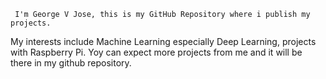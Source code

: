 	 I'm George V Jose, this is my GitHub Repository where i publish my projects. 
 My interests include Machine Learning especially Deep Learning, projects with Raspberry Pi.
 Yoy can expect more projects from me and it will be there in my github repository.
